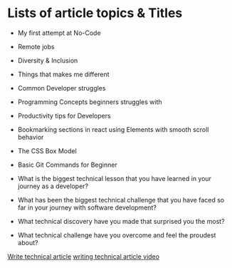 # Lists of article topics & Titles


- My first attempt at No-Code
- Remote jobs
- Diversity & Inclusion
- Things that makes me different
- Common Developer struggles
- Programming Concepts beginners struggles with
- Productivity tips for Developers
- Bookmarking sections in react using Elements with smooth scroll behavior
- The CSS Box Model
- Basic Git Commands for Beginner
- What is the biggest technical lesson that you have learned in your journey as a developer?

- What has been the biggest technical challenge that you have faced so far in your journey with software development?
- What technical discovery have you made that surprised you the most?

- What technical challenge have you overcome and feel the proudest about?

[Write technical article](https://github.com/microverseinc/curriculum-professional-skills/blob/main/job-search/job-searching-write-a-technical-article.md#instructions)
[writing technical article video](https://www.loom.com/share/4782d07dd85c42ba80b91b980152a333?t=2)


